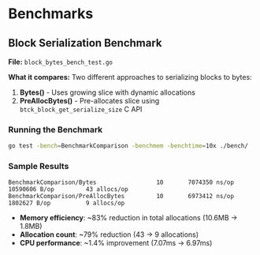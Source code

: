 # Benchmarks

## Block Serialization Benchmark

**File:** `block_bytes_bench_test.go`

**What it compares:**
Two different approaches to serializing blocks to bytes:

1. **Bytes()** - Uses growing slice with dynamic allocations
2. **PreAllocBytes()** - Pre-allocates slice using `btck_block_get_serialize_size` C API

### Running the Benchmark

```bash
go test -bench=BenchmarkComparison -benchmem -benchtime=10x ./bench/
```

### Sample Results

```
BenchmarkComparison/Bytes         	      10	   7074350 ns/op	10590606 B/op	      43 allocs/op
BenchmarkComparison/PreAllocBytes 	      10	   6973412 ns/op	 1802627 B/op	       9 allocs/op
```

- **Memory efficiency**: ~83% reduction in total allocations (10.6MB → 1.8MB)
- **Allocation count**: ~79% reduction (43 → 9 allocations) 
- **CPU performance**: ~1.4% improvement (7.07ms → 6.97ms)